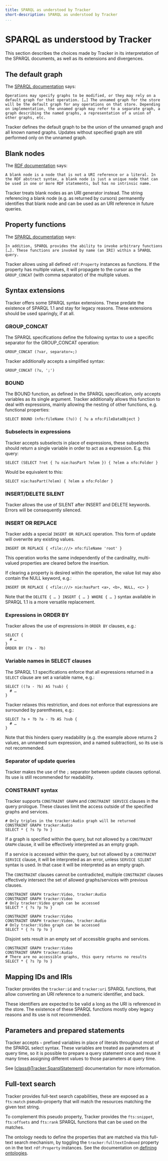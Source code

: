```yaml
---
title: SPARQL as understood by Tracker
short-description: SPARQL as understood by Tracker
...
```


# SPARQL as understood by Tracker

This section describes the choices made by Tracker in its interpretation
of the SPARQL documents, as well as its extensions and divergences.

## The default graph

The [SPARQL documentation](https://www.w3.org/TR/sparql11-update/#graphStore)
says:

```
Operations may specify graphs to be modified, or they may rely on a
default graph for that operation. […] The unnamed graph for the store
will be the default graph for any operations on that store. Depending
on implementation, the unnamed graph may refer to a separate graph, a
graph describing the named graphs, a representation of a union of
other graphs, etc.
```

Tracker defines the default graph to be the union of the unnamed graph
and all known named graphs. Updates without specified graph are still
performed only on the unnamed graph.

## Blank nodes

The [RDF documentation](https://www.w3.org/TR/2004/REC-rdf-concepts-20040210/#section-URI-Vocabulary)
says:

```
A blank node is a node that is not a URI reference or a literal. In
the RDF abstract syntax, a blank node is just a unique node that can
be used in one or more RDF statements, but has no intrinsic name.
```

Tracker treats blank nodes as an URI generator instead. The string
referencing a blank node (e.g. as returned by cursors) permanently
identifies that blank node and can be used as an URI reference in
future queries.

## Property functions

The [SPARQL documentation](https://www.w3.org/TR/sparql11-query/#expressions)
says:

```
In addition, SPARQL provides the ability to invoke arbitrary functions
[…]. These functions are invoked by name (an IRI) within a SPARQL query.
```

Tracker allows using all defined `rdf:Property`
instances as functions. If the property has multiple values, it will
propagate to the cursor as the `GROUP_CONCAT`
(with comma separator) of the multiple values.

## Syntax extensions

Tracker offers some SPARQL syntax extensions. These predate the
existence of SPARQL 1.1 and stay for legacy reasons. These
extensions should be used sparingly, if at all.

### GROUP_CONCAT

The SPARQL specifications define the following syntax to use
a specific separator for the GROUP_CONCAT operation:

```SPARQL
GROUP_CONCAT (?var, separator=;)
```

Tracker additionally accepts a simplified syntax:

```SPARQL
GROUP_CONCAT (?u, ';')
```

### BOUND

The BOUND function, as defined in the SPARQL specification,
only accepts variables as its single argument. Tracker additionally
allows this function to deal with expressions, mainly allowing the
nesting of other functions, e.g. functional properties:

```SPARQL
SELECT BOUND (nfo:fileName (?u)) { ?u a nfo:FileDataObject }
```

### Subselects in expressions

Tracker accepts subselects in place of expressions, these subselects
should return a single variable in order to act as a expression.
E.g. this query:

```SPARQL
SELECT (SELECT ?ret { ?u nie:hasPart ?elem }) { ?elem a nfo:Folder }
```

Would be equivalent to this:

```SPARQL
SELECT nie:hasPart(?elem) { ?elem a nfo:Folder }
```

### INSERT/DELETE SILENT

Tracker allows the use of SILENT after INSERT and DELETE
keywords. Errors will be consequently silenced.

### INSERT OR REPLACE

Tracker adds a special `INSERT OR REPLACE`
operation. This form of update will overwrite any existing values.

```SPARQL
INSERT OR REPLACE { <file:///> nfo:fileName 'root' }
```

This operation works the same independently of the cardinality,
multi-valued properties are cleared before the insertion.

If clearing a property is desired within the operation, the
value list may also contain the NULL keyword, e.g.:

```SPARQL
INSERT OR REPLACE { <file:///> nie:hasPart <a>, <b>, NULL, <c> }
```

Note that the `DELETE { … } INSERT { … } WHERE { … }`
syntax available in SPARQL 1.1 is a more versatile replacement.

### Expressions in ORDER BY

Tracker allows the use of expressions in
`ORDER BY` clauses, e.g.:

```SPARQL
SELECT {
  # …
}
ORDER BY (?a - ?b)
```

### Variable names in SELECT clauses

The SPARQL 1.1 specifications enforce that all expressions
returned in a `SELECT` clause are set a variable name, e.g.:

```SPARQL
SELECT ((?a - ?b) AS ?sub) {
  # …
}
```

Tracker relaxes this restriction, and does not enforce that
expressions are surrounded by parentheses, e.g.:

```SPARQL
SELECT ?a + ?b ?a - ?b AS ?sub {
  # …
}
```

Note that this hinders query readability (e.g. the example above
returns 2 values, an unnamed sum expression, and a named subtraction),
so its use is not recommended.

### Separator of update queries

Tracker makes the use of the `;` separator
between update clauses optional. Its use is still recommended for
readability.

### CONSTRAINT syntax

Tracker supports `CONSTRAINT GRAPH` and `CONSTRAINT SERVICE` clauses
in the query prologue. These clauses limit the access outside of the
specified graphs and services.

```SPARQL
# Only triples in the tracker:Audio graph will be returned
CONSTRAINT GRAPH tracker:Audio
SELECT * { ?s ?p ?o }
```

If a graph is specified within the query, but not allowed by a
`CONSTRAINT GRAPH` clause, it will be
effectively interpreted as an empty graph.

If a service is accessed within the query, but not allowed by a
`CONSTRAINT SERVICE` clause, it will be interpreted as an error, unless
`SERVICE SILENT` syntax is used. In that
case it will be interpreted as an empty graph.

The `CONSTRAINT` clauses cannot be
contradicted, multiple `CONSTRAINT` clauses
effectively intersect the set of allowed graphs/services with
previous clauses.

```SPARQL
CONSTRAINT GRAPH tracker:Video, tracker:Audio
CONSTRAINT GRAPH tracker:Video
# Only tracker:Video graph can be accessed
SELECT * { ?s ?p ?o }
```

```SPARQL
CONSTRAINT GRAPH tracker:Video
CONSTRAINT GRAPH tracker:Video, tracker:Audio
# Only tracker:Video graph can be accessed
SELECT * { ?s ?p ?o }
```

Disjoint sets result in an empty set of accessible graphs and services.

```SPARQL
CONSTRAINT GRAPH tracker:Video
CONSTRAINT GRAPH tracker:Audio
# There are no accessible graphs, this query returns no results
SELECT * { ?s ?p ?o }
```

## Mapping IDs and IRIs

Tracker provides the `tracker:id` and `tracker:uri` SPARQL
functions, that allow converting an URI reference to a numeric
identifier, and back.

These identifiers are expected to be valid a long as the URI is
referenced in the store. The existence of these SPARQL functions
mostly obey legacy reasons and its use is not recommended.

## Parameters and prepared statements

Tracker accepts `~` prefixed variables in place of literals
throughout most of the SPARQL select syntax. These variables
are treated as parameters at query time, so it is possible
to prepare a query statement once and reuse it many times
assigning different values to those parameters at query time.

See [class@Tracker.SparqlStatement] documentation for more information.

## Full-text search

Tracker provides full-text search capabilities, these are exposed
as a `fts:match` pseudo-property that will match the resources
matching the given text string.

To complement this pseudo property, Tracker provides the
`fts:snippet`, `fts:offsets` and `fts:rank` SPARQL functions that
can be used on the matches.

The ontology needs to define the properties that are matched via
this full-text search mechanism, by toggling the
`tracker:fulltextIndexed` property on in the
text `rdf:Property` instances. See the documentation
on [defining ontologies](ontologies.html).
